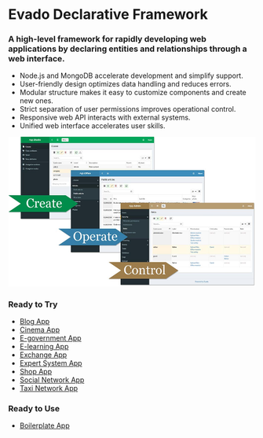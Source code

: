 # Evado Declarative Framework

### A high-level framework for rapidly developing web applications by declaring entities and relationships through a web interface.

- Node.js and MongoDB accelerate development and simplify support.
- User-friendly design optimizes data handling and reduces errors.
- Modular structure makes it easy to customize components and create new ones.
- Strict separation of user permissions improves operational control.
- Responsive web API interacts with external systems.
- Unified web interface accelerates user skills.

![Evado Declarative Framework](https://github.com/mkhorin/evado/blob/master/doc/evado-framework-steps.jpg)

### Ready to Try

- [Blog App](https://github.com/mkhorin/evado-app-blog)
- [Cinema App](https://github.com/mkhorin/evado-app-cinema)
- [E-government App](https://github.com/mkhorin/evado-app-egov)
- [E-learning App](https://github.com/mkhorin/evado-app-elearning)
- [Exchange App](https://github.com/mkhorin/evado-app-exchange)
- [Expert System App](https://github.com/mkhorin/evado-app-expert)
- [Shop App](https://github.com/mkhorin/evado-app-shop)
- [Social Network App](https://github.com/mkhorin/evado-app-social)
- [Taxi Network App](https://github.com/mkhorin/evado-app-taxi)

### Ready to Use

- [Boilerplate App](https://github.com/mkhorin/evado-app-boilerplate)